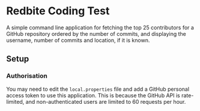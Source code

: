# Redbite Coding Test

A simple command line application for fetching the top 25 contributors for a GitHub repository ordered by the number of
commits, and displaying the username, number of commits and location, if it is known.

## Setup

### Authorisation
You may need to edit the `local.properties` file and add a GitHub  personal access token
to use this application. This is because the GitHub API is rate-limited, and non-authenticated users are limited to
60 requests per hour.
